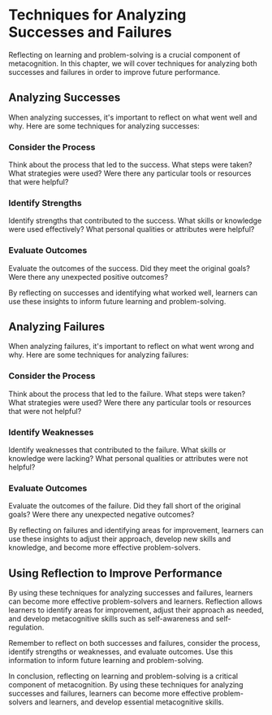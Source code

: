 Techniques for Analyzing Successes and Failures
======================================================================================================

Reflecting on learning and problem-solving is a crucial component of metacognition. In this chapter, we will cover techniques for analyzing both successes and failures in order to improve future performance.

Analyzing Successes
-------------------

When analyzing successes, it's important to reflect on what went well and why. Here are some techniques for analyzing successes:

### Consider the Process

Think about the process that led to the success. What steps were taken? What strategies were used? Were there any particular tools or resources that were helpful?

### Identify Strengths

Identify strengths that contributed to the success. What skills or knowledge were used effectively? What personal qualities or attributes were helpful?

### Evaluate Outcomes

Evaluate the outcomes of the success. Did they meet the original goals? Were there any unexpected positive outcomes?

By reflecting on successes and identifying what worked well, learners can use these insights to inform future learning and problem-solving.

Analyzing Failures
------------------

When analyzing failures, it's important to reflect on what went wrong and why. Here are some techniques for analyzing failures:

### Consider the Process

Think about the process that led to the failure. What steps were taken? What strategies were used? Were there any particular tools or resources that were not helpful?

### Identify Weaknesses

Identify weaknesses that contributed to the failure. What skills or knowledge were lacking? What personal qualities or attributes were not helpful?

### Evaluate Outcomes

Evaluate the outcomes of the failure. Did they fall short of the original goals? Were there any unexpected negative outcomes?

By reflecting on failures and identifying areas for improvement, learners can use these insights to adjust their approach, develop new skills and knowledge, and become more effective problem-solvers.

Using Reflection to Improve Performance
---------------------------------------

By using these techniques for analyzing successes and failures, learners can become more effective problem-solvers and learners. Reflection allows learners to identify areas for improvement, adjust their approach as needed, and develop metacognitive skills such as self-awareness and self-regulation.

Remember to reflect on both successes and failures, consider the process, identify strengths or weaknesses, and evaluate outcomes. Use this information to inform future learning and problem-solving.

In conclusion, reflecting on learning and problem-solving is a critical component of metacognition. By using these techniques for analyzing successes and failures, learners can become more effective problem-solvers and learners, and develop essential metacognitive skills.


